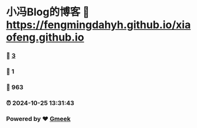 # 小冯Blog的博客 :link: https://fengmingdahyh.github.io/xiaofeng.github.io 
### :page_facing_up: [3](https://fengmingdahyh.github.io/xiaofeng.github.io/tag.html) 
### :speech_balloon: 1 
### :hibiscus: 963 
### :alarm_clock: 2024-10-25 13:31:43 
### Powered by :heart: [Gmeek](https://github.com/Meekdai/Gmeek)
